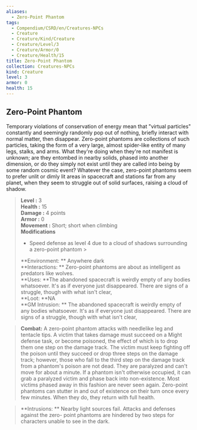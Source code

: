 ```yaml
---
aliases:
  - Zero-Point Phantom
tags:
  - Compendium/CSRD/en/Creatures-NPCs
  - Creature
  - Creature/Kind/Creature
  - Creature/Level/3
  - Creature/Armor/0
  - Creature/Health/15
title: Zero-Point Phantom
collection: Creatures-NPCs
kind: Creature
level: 3
armor: 0
health: 15
---
```

## Zero-Point Phantom  
Temporary violations of conservation of energy mean that "virtual particles" constantly and seemingly randomly pop out of nothing, briefly interact with normal matter, then disappear. Zero-point phantoms are collections of such particles, taking the form of a very large, almost spider-like entity of many legs, stalks, and arms. What they're doing when they're not manifest is unknown; are they entombed in nearby solids, phased into another dimension, or do they simply not exist until they are called into being by some random cosmic event? Whatever the case, zero-point phantoms seem to prefer unlit or dimly lit areas in spacecraft and stations far from any planet, when they seem to struggle out of solid surfaces, raising a cloud of shadow.  

  
> **Level :** 3  
> **Health :** 15  
> **Damage :** 4 points  
> **Armor :** 0  
> **Movement :** Short; short when climbing  
> **Modifications**  
>- Speed defense as level 4 due to a cloud of shadows surrounding a zero-point phantom >
>  
> **Environment: ** Anywhere dark  
> **Interactions: ** Zero-point phantoms are about as intelligent as predators like wolves.  
> **Uses: **The abandoned spacecraft is weirdly empty of any bodies whatsoever. It's as if everyone just disappeared. There are signs of a struggle, though with what isn't clear,  
> **Loot: **NA  
> **GM Intrusion: ** The abandoned spacecraft is weirdly empty of any bodies whatsoever. It's as if everyone just disappeared. There are signs of a struggle, though with what isn't clear,  

> **Combat:** 
> A zero-point phantom attacks with needlelike leg and tentacle tips. A victim that takes damage must succeed on a Might defense task, or become poisoned, the effect of which is to drop them one step on the damage track. The victim must keep fighting off the poison until they succeed or drop three steps on the damage track; however, those who fall to the third step on the damage track from a phantom's poison are not dead. They are paralyzed and can't move for about a minute. If a phantom isn't otherwise occupied, it can grab a paralyzed victim and phase back into non-existence. Most victims phased away in this fashion are never seen again. 
Zero-point phantoms can stutter in and out of existence on their turn once every few minutes. When they do, they return with full health.  
  

> **Intrusions: ** 
> Nearby light sources fail. Attacks and defenses against the zero- point phantoms are hindered by two steps for characters unable to see in the dark.  
